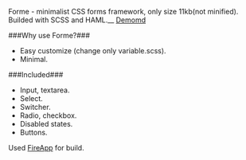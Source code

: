 Forme - minimalist CSS forms framework, only size 11kb(not minified). Builded with SCSS and HAML.__
[Demomd](http://marko-zub.github.io/forme)

###Why use Forme?###
* Easy customize (change only variable.scss).
* Minimal.

###Included###
* Input, textarea.
* Select.
* Switcher.
* Radio, checkbox.
* Disabled states.
* Buttons.


Used [FireApp](https://github.com/KKBOX/FireApp/releases) for build.
